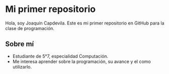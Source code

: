 # Mi primer repositorio
Hola, soy Joaquín Capdevila. Este es mi primer repositorio en GitHub para la clase de programación.
## Sobre mí
- Estudiante de 5°7, especialidad Computación.  
- Me interesa aprender sobre la programación, su avance y el como utilizarlo.  
